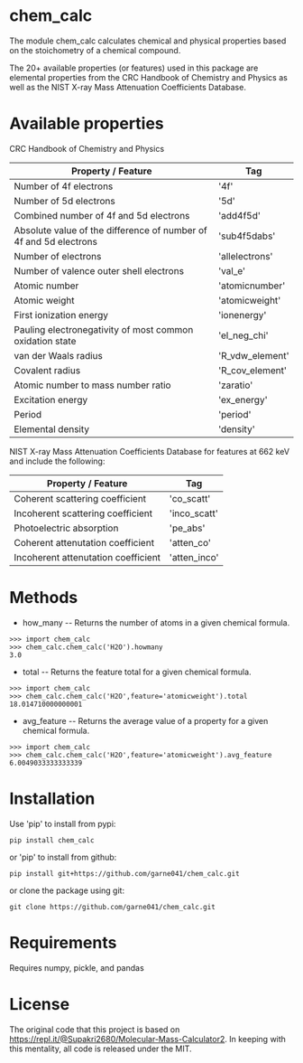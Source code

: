 # chem_calc
The module chem_calc calculates chemical and physical properties based on the stoichometry of a chemical compound. 

The 20+ available properties (or features) used in this package are elemental properties from the CRC Handbook of Chemistry and Physics as well as the NIST X-ray Mass Attenuation Coefficients Database.


# Available properties

CRC Handbook of Chemistry and Physics

| Property / Feature | Tag |
|-----------------|-----------------------|
| Number of 4f electrons  | '4f'|
| Number of 5d electrons  | '5d'|
| Combined number of 4f and 5d electrons | 'add4f5d'|
| Absolute value of the difference of number of 4f and 5d electrons | 'sub4f5dabs'|
| Number of electrons  | 'allelectrons' |
| Number of valence outer shell electrons  | 'val_e' |
| Atomic number | 'atomicnumber' |
| Atomic weight | 'atomicweight' |
| First ionization energy | 'ionenergy' |
| Pauling electronegativity of most common oxidation state | 'el_neg_chi' |
| van der Waals radius | 'R_vdw_element' |
| Covalent radius | 'R_cov_element' | 
| Atomic number to mass number ratio | 'zaratio' |
| Excitation energy  | 'ex_energy' |
| Period  | 'period' |
| Elemental density | 'density' |


NIST X-ray Mass Attenuation Coefficients Database for features at 662 keV and include the following:

|Property / Feature| Tag|
|----------|----------|
|Coherent scattering coefficient |'co_scatt'|
|Incoherent scattering coefficient |'inco_scatt'|
|Photoelectric absorption |'pe_abs'|
|Coherent attenutation coefficient |'atten_co'|
|Incoherent attenutation coefficient |'atten_inco'|

# Methods
* how_many -- Returns the number of atoms in a given chemical formula.
```{
>>> import chem_calc
>>> chem_calc.chem_calc('H2O').howmany
3.0

```
* total --  Returns the feature total for a given chemical formula.
```{
>>> import chem_calc
>>> chem_calc.chem_calc('H2O',feature='atomicweight').total
18.014710000000001

```

* avg_feature -- Returns the average value of a property for a given chemical formula.
```{
>>> import chem_calc
>>> chem_calc.chem_calc('H2O',feature='atomicweight').avg_feature
6.0049033333333339

```

# Installation

Use 'pip' to install from pypi:

```{
pip install chem_calc

```

or 'pip' to install from github:

```{
pip install git+https://github.com/garne041/chem_calc.git

```
or clone the package using git:

```{
git clone https://github.com/garne041/chem_calc.git

```

# Requirements
Requires numpy, pickle, and pandas

# License
The original code that this project is based on https://repl.it/@Supakri2680/Molecular-Mass-Calculator2. In keeping with this mentality, all code is released under the MIT.

